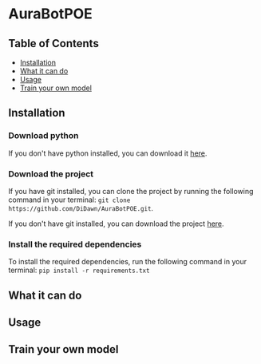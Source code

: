 # AuraBotPOE

## Table of Contents
- [Installation](#installation)
- [What it can do](#what-it-can-do)
- [Usage](#usage)
- [Train your own model](#train-your-own-model)


## Installation
### Download python
If you don't have python installed, you can download it [here](https://www.python.org/downloads/). 

### Download the project
If you have git installed, you can clone the project by running the following command in your terminal:
```git clone https://github.com/DiDawn/AuraBotPOE.git```.

If you don't have git installed, you can download the project [here](https://github.com/DiDawn/AuraBotPOE/tree/main).

### Install the required dependencies
To install the required dependencies, run the following command in your terminal:
```pip install -r requirements.txt```


## What it can do


## Usage


## Train your own model